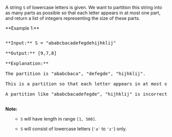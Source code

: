 

A string `S` of lowercase letters is given.  We want to partition this string into as many parts as possible so that each letter appears in at most one part, and return a list of integers representing the size of these parts.




<p>**Example 1:**<br />
<pre>
**Input:** S = "ababcbacadefegdehijhklij"
**Output:** [9,7,8]
**Explanation:**
The partition is "ababcbaca", "defegde", "hijhklij".
This is a partition so that each letter appears in at most one part.
A partition like "ababcbacadefegde", "hijhklij" is incorrect, because it splits S into less parts.
</pre>


**Note:**<br><ol>
- `S` will have length in range `[1, 500]`.
- `S` will consist of lowercase letters (`'a'` to `'z'`) only.
</ol>
